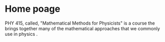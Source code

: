 
# Home poage

PHY 415, called, "Mathematical Methods for Physicists" is a course the brings together many of the mathematical approaches that we commonly use in physics . 